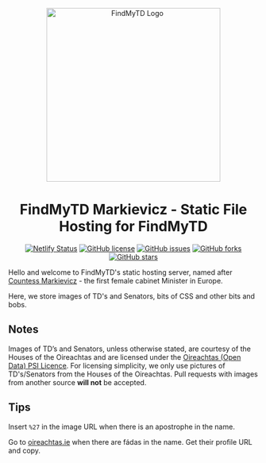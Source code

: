 <p align="center">
  <img src="https://findmytd-markievicz.netlify.app/assets/logo/svg/large-blue.svg" alt="FindMyTD Logo" width="350" />

<h1 align="center">
 FindMyTD Markievicz - Static File Hosting for FindMyTD </h1>
<p align="center">
  <a href="https://app.netlify.com/sites/findmytd-markievicz/deploys"><img alt="Netlify Status" src="https://api.netlify.com/api/v1/badges/e0ef6e2c-d4e9-42cd-9e5b-ebaa62f20c40/deploy-status"></a>
  <a href="https://github.com/findmytd/markievicz/blob/master/LICENSE.txt"><img alt="GitHub license" src="https://img.shields.io/github/license/markconroy/contact.ie"></a>
  <a href="https://github.com/findmytd/markievicz/issues"><img alt="GitHub issues" src="https://img.shields.io/github/issues/findmytd/markievicz"></a>
 <a href="https://github.com/findmytd/markievicz/network"><img alt="GitHub forks" src="https://img.shields.io/github/forks/findmytd/markievicz"></a>
 <a href="https://github.com/findmytd/markievicz/stargazers"><img alt="GitHub stars" src="https://img.shields.io/github/stars/findmytd/markievicz"></a>
 </p>

Hello and welcome to FindMyTD's static hosting server, named after [Countess Markievicz](https://en.wikipedia.org/wiki/Constance_Markievicz "Constance Markievicz Wikipedia Page") - the first female cabinet Minister in Europe. 

Here, we store images of TD's and Senators, bits of CSS and other bits and bobs.  

## Notes

Images of TD’s and Senators, unless otherwise stated, are courtesy of the Houses of the Oireachtas and are licensed under the [Oireachtas (Open Data) PSI Licence](https://data.oireachtas.ie/ie/oireachtas/corporate/governanceAndReform/2016/2016-03-27_oireachtas-psi-licence-open-data_en.pdf). For licensing simplicity, we only use pictures of TD's/Senators from the Houses of the Oireachtas. Pull requests with images from another source **will not** be accepted. 

## Tips

 Insert `%27` in the image URL when there is an apostrophe in the name.
 
 Go to [oireachtas.ie](https://www.oireachtas.ie "Houses of the Oireachtas") when there are fádas in the name. Get their profile URL and copy. 
